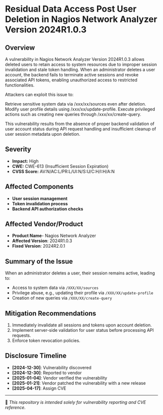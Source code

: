 # Residual Data Access Post User Deletion in Nagios Network Analyzer Version 2024R1.0.3

## Overview  
A vulnerability in Nagios Network Analyzer Version 2024R1.0.3 allows deleted users to retain access to system resources due to improper session invalidation and stale token handling. When an administrator deletes a user account, the backend fails to terminate active sessions and revoke associated API tokens, enabling unauthorized access to restricted functionalities.

Attackers can exploit this issue to:

Retrieve sensitive system data via /xxx/xx/sources even after deletion.
Modify user profile details using /xxx/xx/update-profile.
Execute privileged actions such as creating new queries through /xxx/xx/create-query.

This vulnerability results from the absence of proper backend validation of user account status during API request handling and insufficient cleanup of user session metadata upon deletion.

## Severity  
- **Impact:** High  
- **CWE:** CWE-613 (Insufficient Session Expiration)  
- **CVSS Score:** AV:N/AC:L/PR:L/UI:N/S:U/C:H/I:H/A:N  

## Affected Components  
- **User session management**  
- **Token invalidation process**  
- **Backend API authorization checks**

## Affected Vendor/Product
- **Product Name**- Nagios Network Analyzer
- **Affected Version**: 2024R1.0.3
- **Fixed Version**: 2024R2.0.1

## Summary of the Issue  
When an administrator deletes a user, their session remains active, leading to:  
- Access to system data via `/XXX/XX/sources`  
- Privilege abuse, e.g., updating their profile via `/XXX/XX/update-profile`  
- Creation of new queries via `/XXX/XX/create-query`  

## Mitigation Recommendations  
1. Immediately invalidate all sessions and tokens upon account deletion.  
2. Implement server-side validation for user status before processing API requests.  
3. Enforce token revocation policies.  

## Disclosure Timeline  
- **[2024-12-30]**: Vulnerability discovered  
- **[2024-12-30]**: Reported to vendor  
- **[2025-01-04]**: Vendor verified the vulnerability
- **[2025-01-21]**: Vendor patched the vulnerability with a new release
- **[2025-04-17]**: Assign CVE 

---
📌 *This repository is intended solely for vulnerability reporting and CVE reference.*
